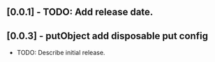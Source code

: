 ## [0.0.1] - TODO: Add release date.
## [0.0.3] - putObject add disposable put config

* TODO: Describe initial release.
